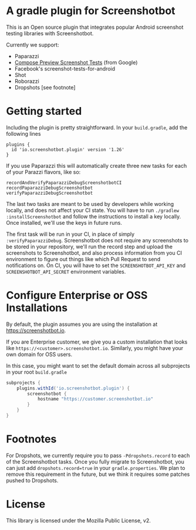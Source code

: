 
# A gradle plugin for Screenshotbot

This is an Open source plugin that integrates popular Android
screenshot testing libraries with Screenshotbot.

Currently we support:

* Paparazzi
* [Compose Preview Screenshot Tests](https://developer.android.com/studio/preview/compose-screenshot-testing) (from Google)
* Facebook's screenshot-tests-for-android
* Shot
* Roborazzi
* Dropshots [see footnote]


# Getting started

Including the plugin is pretty straightforward. In your
`build.gradle`, add the following lines

```
plugins {
  id 'io.screenshotbot.plugin' version '1.26'
}
```

If you use Paparazzi this will automatically create three new tasks
for each of your Parazzi flavors, like so:

```
recordAndVerifyPaparazziDebugScreenshotbotCI
recordPaparazziDebugScreenshotbot
verifyPaparazziDebugScreenshotbot
```

The last two tasks are meant to be used by developers while working
locally, and does not affect your CI state. You will have to run
`./gradlew :installScreenshotbot` and follow the instructions to
install a key locally. Once installed, we'll use the keys in future runs.


The first task will be run in your CI, in place of simply `:verifyPaparazziDebug`.
Screenshotbot does not require any screenshots to be stored in your repository,
we'll run the record step and upload the screenshots to Screenshotbot, and also
process information from you CI environment to figure out things like which Pull Request to
send notifications on. On CI, you will have to set the `SCREENSHOTBOT_API_KEY` and `SCREENSHOTBOT_API_SECRET` environment variables.


# Configure Enterprise or OSS Installations

By default, the plugin assumes you are using the installation at https://screenshotbot.io.

If you are Enterprise customer, we give you a custom installation that looks like `https://<customer>.screenshotbot.io`. Similarly, you might have your own domain for OSS users.

In this case, you might want to set the default domain across all subprojects in your root
`build.gradle`

```groovy
subprojects {
    plugins.withId('io.screenshotbot.plugin') {
        screenshotbot {
            hostname "https://customer.screenshotbot.io"
        }
    }
}

```

# Footnotes

For Dropshots, we currently require you to pass `-Pdropshots.record`
to each of the Screenshotbot tasks. Once you fully migrate to
Screenshotbot, you can just add `dropshots.record=true` in your
`gradle.properties`. We plan to remove this requirement in the future,
but we think it requires some patches pushed to Dropshots.

# License

This library is licensed under the Mozilla Public License, v2.
